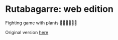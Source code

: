# Rutabagarre: web edition
Fighting game with plants 🧑‍🌾🥊🥔🌽🥕

Original version [here](https://github.com/mindstorm38/rutabagarre)
